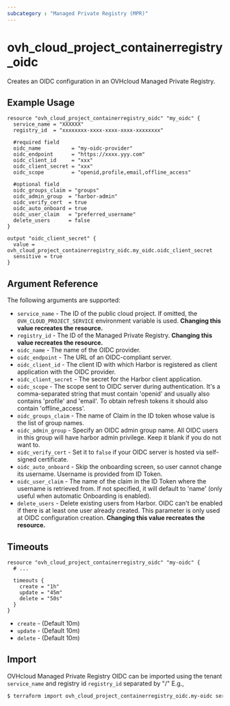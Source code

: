 ```yaml
---
subcategory : "Managed Private Registry (MPR)"
---
```


# ovh_cloud_project_containerregistry_oidc

Creates an OIDC configuration in an OVHcloud Managed Private Registry.

## Example Usage

```hcl
resource "ovh_cloud_project_containerregistry_oidc" "my_oidc" {
  service_name = "XXXXXX"
  registry_id  = "xxxxxxxx-xxxx-xxxx-xxxx-xxxxxxxx"

  #required field
  oidc_name          = "my-oidc-provider"
  oidc_endpoint      = "https://xxxx.yyy.com"
  oidc_client_id     = "xxx"
  oidc_client_secret = "xxx"
  oidc_scope         = "openid,profile,email,offline_access"

  #optional field
  oidc_groups_claim = "groups"
  oidc_admin_group  = "harbor-admin"
  oidc_verify_cert  = true
  oidc_auto_onboard = true
  oidc_user_claim   = "preferred_username"
  delete_users      = false
}

output "oidc_client_secret" {
  value = ovh_cloud_project_containerregistry_oidc.my_oidc.oidc_client_secret
  sensitive = true
}
```

## Argument Reference

The following arguments are supported:

* `service_name` - The ID of the public cloud project. If omitted, the `OVH_CLOUD_PROJECT_SERVICE` environment variable is used. **Changing this value recreates the resource.**
* `registry_id` - The ID of the Managed Private Registry. **Changing this value recreates the resource.**
* `oidc_name` - The name of the OIDC provider.
* `oidc_endpoint` - The URL of an OIDC-compliant server.
* `oidc_client_id` - The client ID with which Harbor is registered as client application with the OIDC provider.
* `oidc_client_secret` - The secret for the Harbor client application.
* `oidc_scope` - The scope sent to OIDC server during authentication. It's a comma-separated string that must contain 'openid' and usually also contains 'profile' and 'email'. To obtain refresh tokens it should also contain 'offline_access'.
* `oidc_groups_claim` - The name of Claim in the ID token whose value is the list of group names.
* `oidc_admin_group` - Specify an OIDC admin group name. All OIDC users in this group will have harbor admin privilege. Keep it blank if you do not want to.
* `oidc_verify_cert` - Set it to `false` if your OIDC server is hosted via self-signed certificate.
* `oidc_auto_onboard` - Skip the onboarding screen, so user cannot change its username. Username is provided from ID Token.
* `oidc_user_claim` - The name of the claim in the ID Token where the username is retrieved from. If not specified, it will default to 'name' (only useful when automatic Onboarding is enabled).
* `delete_users` - Delete existing users from Harbor. OIDC can't be enabled if there is at least one user already created. This parameter is only used at OIDC configuration creation. **Changing this value recreates the resource.**

## Timeouts

```hcl
resource "ovh_cloud_project_containerregistry_oidc" "my-oidc" {
  # ...

  timeouts {
    create = "1h"
    update = "45m"
    delete = "50s"
  }
}
```
* `create` - (Default 10m)
* `update` - (Default 10m)
* `delete` - (Default 10m)

## Import

OVHcloud Managed Private Registry OIDC can be imported using the tenant `service_name` and registry id `registry_id` separated by "/" E.g.,

```bash
$ terraform import ovh_cloud_project_containerregistry_oidc.my-oidc service_name/registry_id
```
